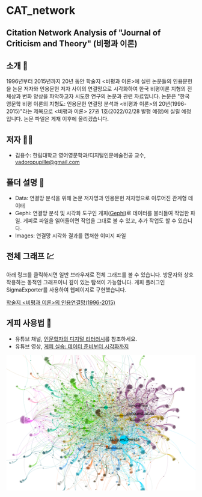 # CAT_network
Citation Network Analysis of "Journal of Criticism and Theory" (비평과 이론)
---------
## 소개 🔖
1996년부터 2015년까지 20년 동안 학술지 <비평과 이론>에 실린 논문들의 인용문헌을 논문 저자와 인용문헌 저자 사이의 연결망으로 시각화하여 
한국 비평이론 지형의 전체상과 변화 양상을 파악하고자 시도한 연구의 논문과 관련 자료입니다. 
논문은 "한국 영문학 비평 이론의 지형도: 인용문헌 연결망 분석과 <비평과 이론>의 20년(1996-2015)"라는 제목으로 
<비평과 이론> 27권 1호(2022/02/28 발행 예정)에 실릴 예정입니다. 논문 파일은 게재 이후에 올리겠습니다. 
## 저자 👨‍🏫
* 김용수: 한림대학교 영어영문학과/디지털인문예술전공 교수, vadoropupille@gmail.com 
## 폴더 설명 📁
* Data: 연결망 분석을 위해 논문 저자명과 인용문헌 저자명으로 이루어진 관계형 데이터 
* Gephi: 연결망 분석 및 시각화 도구인 게피([Gephi](https://gephi.org/))로 데이터를 불러들여 작업한 파일. 게피로 파일을 읽어들이면 작업을 그대로 볼 수 있고, 
추가 작업도 할 수 있습니다. 
* Images: 연결망 시각화 결과를 캡쳐한 이미지 파일
## 전체 그래프 💹
아래 링크를 클릭하시면 일반 브라우저로 전체 그래프를 볼 수 있습니다. 방문자와 상호작용하는 동적인 그래프이니 깊이 있는 탐색이 가능합니다. 게피 플러그인 SigmaExporter를 사용하여 웹페이지로 구현했습니다. 

[학술지 <비평과 이론>의 인용연결망(1996-2015)](https://vadoro.github.io/CAT_Network_Graph/) 
## 게피 사용법 🎥
* 유튜브 채널, [인문학자의 디지털 리터러시](https://www.youtube.com/channel/UCu2gwN8Kl6rmfgU1AKg_LsQ)를 참조하세요.
* 유튜브 영상, [게피 실습: 데이터 준비부터 시각화까지](https://youtu.be/lJCR_F2KIrI) 

![Graph](https://github.com/vadoro/CAT_network/blob/main/images/All_1996-2015/Small%20Groups/Color_All_whole2.png)

